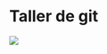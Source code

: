 # Taller de git
![](https://encrypted-tbn0.gstatic.com/images?q=tbn:ANd9GcS_0JC_LflYYoFHP5JMCPDjSq0Y2ksJtaZ_hPdzL5JiYriG-U_xTJfZeznVCUVyzettiZnPPwg&usqp=CAc)
